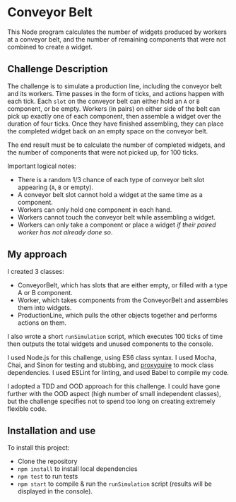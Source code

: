 # Conveyor Belt

This Node program calculates the number of widgets produced by workers at a conveyor belt, and the number of remaining components that were not combined to create a widget.

## Challenge Description

The challenge is to simulate a production line, including the conveyor belt and its workers. Time passes in the form of ticks, and actions happen with each tick. Each `slot` on the conveyor belt can either hold an `A` or `B` component, or be empty. Workers (in pairs) on either side of the belt can pick up exactly one of each component, then assemble a widget over 
the duration of four ticks. Once they have finished assembling, they can place the completed widget back on an empty space on the conveyor belt.

The end result must be to calculate the number of completed widgets, and the number of components that were not picked up, for 100 ticks.

Important logical notes:
- There is a random 1/3 chance of each type of conveyor belt slot appearing (`A`, `B` or empty).
- A conveyor belt slot cannot hold a widget at the same time as a component.
- Workers can only hold one component in each hand.
- Workers cannot touch the conveyor belt while assembling a widget.
- Workers can only take a component or place a widget *if their paired worker has not already done so*.

## My approach

I created 3 classes:
- ConveyorBelt, which has slots that are either empty, or filled with a type A or B component.
- Worker, which takes components from the ConveyorBelt and assembles them into widgets.
- ProductionLine, which pulls the other objects together and performs actions on them.

I also wrote a short `runSimulation` script, which executes 100 ticks of time then outputs the total widgets and unused components to the console.

I used Node.js for this challenge, using ES6 class syntax. I used Mocha, Chai, and Sinon for testing and stubbing, and [proxyquire](https://github.com/thlorenz/proxyquire) to mock class dependencies. I used ESLint for linting, and used Babel to compile my code.

I adopted a TDD and OOD approach for this challenge. I could have gone further with the OOD aspect (high number of small independent classes), but the challenge specifies not to spend too long on creating extremely flexible code.

## Installation and use

To install this project:
- Clone the repository
- `npm install` to install local dependencies
- `npm test` to run tests
- `npm start` to compile & run the `runSimulation` script (results will be displayed in the console).
